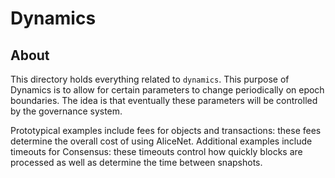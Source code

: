 # Dynamics

## About

This directory holds everything related to `dynamics`.
This purpose of Dynamics is to allow for certain parameters
to change periodically on epoch boundaries.
The idea is that eventually these parameters will be controlled
by the governance system.

Prototypical examples include fees for objects and transactions:
these fees determine the overall cost of using AliceNet.
Additional examples include timeouts for Consensus:
these timeouts control how quickly blocks are processed
as well as determine the time between snapshots.